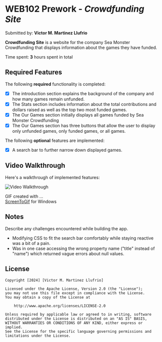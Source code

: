 # WEB102 Prework - *Crowdfunding Site*

Submitted by: **Victor M. Martinez Llufrio**

**Crowdfunding Site** is a website for the company Sea Monster Crowdfunding that displays information about the games they have funded.

Time spent: **3** hours spent in total

## Required Features

The following **required** functionality is completed:

* [X] The introduction section explains the background of the company and how many games remain unfunded.
* [X] The Stats section includes information about the total contributions and dollars raised as well as the top two most funded games.
* [X] The Our Games section initially displays all games funded by Sea Monster Crowdfunding
* [X] The Our Games section has three buttons that allow the user to display only unfunded games, only funded games, or all games.

The following **optional** features are implemented:

* [X] A search bar to further narrow down displayed games.

## Video Walkthrough

Here's a walkthrough of implemented features:

<img src='https://i.imgur.com/Iss0cv4.gifv' title='Video Walkthrough' width='' alt='Video Walkthrough' />

GIF created with ...  
[ScreenToGif](https://www.screentogif.com/) for Windows

## Notes

Describe any challenges encountered while building the app.
* Modifying CSS to fit the search bar comfortably while staying reactive was a bit of a pain.
* Was in one case accessing the wrong property name ("title" instead of "name") which returned vague errors about null values.

## License

    Copyright [2024] [Victor M. Martinez Llufrio]

    Licensed under the Apache License, Version 2.0 (the "License");
    you may not use this file except in compliance with the License.
    You may obtain a copy of the License at

        http://www.apache.org/licenses/LICENSE-2.0

    Unless required by applicable law or agreed to in writing, software
    distributed under the License is distributed on an "AS IS" BASIS,
    WITHOUT WARRANTIES OR CONDITIONS OF ANY KIND, either express or implied.
    See the License for the specific language governing permissions and
    limitations under the License.
